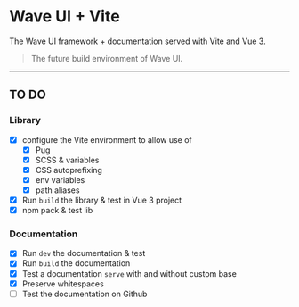 # Wave UI + Vite

The Wave UI framework + documentation served with Vite and Vue 3.

> The future build environment of Wave UI.

___
## TO DO

### Library
- [x] configure the Vite environment to allow use of
  - [x] Pug
  - [x] SCSS & variables
  - [x] CSS autoprefixing
  - [x] env variables
  - [x] path aliases
- [x] Run `build` the library & test in Vue 3 project
- [x] npm pack & test lib

### Documentation
- [x] Run `dev` the documentation & test
- [x] Run `build` the documentation
- [x] Test a documentation `serve` with and without custom base
- [x] Preserve whitespaces
- [ ] Test the documentation on Github
